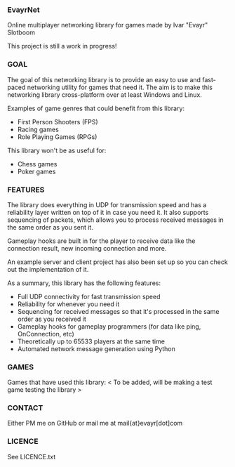 ### EvayrNet ###
Online multiplayer networking library for games made by Ivar "Evayr" Slotboom

This project is still a work in progress!

### GOAL ###
The goal of this networking library is to provide an easy to use and fast-paced networking utility for games that need it.
The aim is to make this networking library cross-platform over at least Windows and Linux.

Examples of game genres that could benefit from this library:
- First Person Shooters (FPS)
- Racing games
- Role Playing Games (RPGs)

This library won't be as useful for:
- Chess games
- Poker games

### FEATURES ###
The library does everything in UDP for transmission speed and has a reliability layer written on top of it in case you need it.
It also supports sequencing of packets, which allows you to process received messages in the same order as you sent it.

Gameplay hooks are built in for the player to receive data like the connection result, new incoming connection and more.

An example server and client project has also been set up so you can check out the implementation of it.

As a summary, this library has the following features:
- Full UDP connectivity for fast transmission speed
- Reliability for whenever you need it
- Sequencing for received messages so that it's processed in the same order as you received it
- Gameplay hooks for gameplay programmers (for data like ping, OnConnection, etc)
- Theoretically up to 65533 players at the same time
- Automated network message generation using Python

### GAMES ###
Games that have used this library:
< To be added, will be making a test game testing the library >

### CONTACT ###
Either PM me on GitHub or mail me at mail{at}evayr[dot]com

### LICENCE ###
See LICENCE.txt
